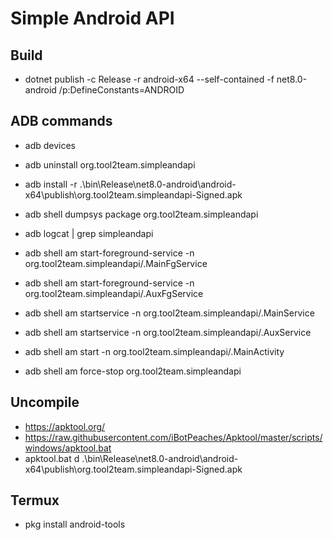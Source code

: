 # Simple Android API

## Build
- dotnet publish -c Release -r android-x64 --self-contained -f net8.0-android /p:DefineConstants=ANDROID

## ADB commands
- adb devices
- adb uninstall org.tool2team.simpleandapi
- adb install -r .\bin\Release\net8.0-android\android-x64\publish\org.tool2team.simpleandapi-Signed.apk

- adb shell dumpsys package org.tool2team.simpleandapi
- adb logcat | grep simpleandapi

- adb shell am start-foreground-service -n org.tool2team.simpleandapi/.MainFgService
- adb shell am start-foreground-service -n org.tool2team.simpleandapi/.AuxFgService

- adb shell am startservice -n org.tool2team.simpleandapi/.MainService
- adb shell am startservice -n org.tool2team.simpleandapi/.AuxService
 
- adb shell am start -n org.tool2team.simpleandapi/.MainActivity
 
- adb shell am force-stop org.tool2team.simpleandapi

## Uncompile
- https://apktool.org/
- https://raw.githubusercontent.com/iBotPeaches/Apktool/master/scripts/windows/apktool.bat
- apktool.bat d .\bin\Release\net8.0-android\android-x64\publish\org.tool2team.simpleandapi-Signed.apk


## Termux
- pkg install android-tools
